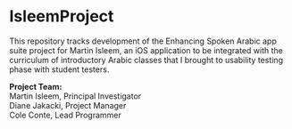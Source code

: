 # IsleemProject
This repository tracks development of the Enhancing Spoken Arabic app suite project for Martin Isleem, an iOS application to be integrated with the curriculum of introductory Arabic classes that I brought to usability testing phase with student testers.

<b>Project Team:</b><br>
Martin Isleem, Principal Investigator<br />
Diane Jakacki, Project Manager<br />
Cole Conte, Lead Programmer
